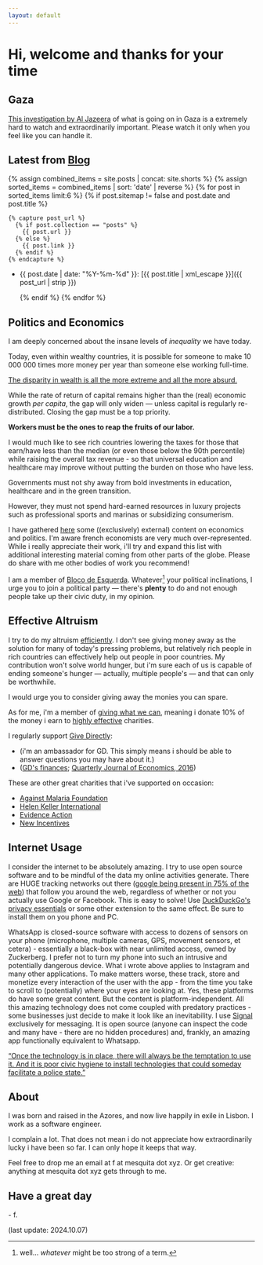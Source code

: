 ```yaml
---
layout: default
---
```

# Hi, welcome and thanks for your time

## Gaza
[This investigation by Al Jazeera](https://www.aljazeera.com/program/investigations/2024/10/7/war-crimes-in-gaza-i-al-jazeera-investigations) of what is going on in Gaza is a extremely hard to watch and extraordinarily important. Please watch it only when you feel like you can handle it.

## Latest from [Blog](/blog)

{% assign combined_items = site.posts | concat: site.shorts %}
{% assign sorted_items = combined_items | sort: 'date' | reverse %}
{% for post in sorted_items limit:6 %}
  {% if post.sitemap != false and post.date and post.title %}

    {% capture post_url %}
      {% if post.collection == "posts" %}
        {{ post.url }}
      {% else %}
        {{ post.link }}
      {% endif %}
    {% endcapture %}

* {{ post.date | date: "%Y-%m-%d" }}: [{{ post.title | xml_escape }}]({{ post_url | strip }})

  {% endif %}
{% endfor %}

## Politics and Economics

I am deeply concerned about the insane levels of _inequality_ we have today.

Today, even within wealthy countries, it is possible for someone to make 10 000 000 times more money per year than someone else working full-time.

[The disparity in wealth is all the more extreme and all the more absurd.](https://wid.world/)

While the rate of return of capital remains higher than the (real) economic growth _per capita_, the gap will only widen — unless capital is regularly re-distributed. Closing the gap must be a top priority.

__Workers must be the ones to reap the fruits of our labor.__

I would much like to see rich countries lowering the taxes for those that earn/have less than the median (or even those below the 90th percentile) while raising the overall tax revenue - so that universal education and healthcare may improve without putting the burden on those who have less.

Governments must not shy away from bold investments in education, healthcare and in the green transition.

However, they must not spend hard-earned resources in luxury projects such as professional sports and marinas or subsidizing consumerism.

I have gathered [here](https://mesquita.xyz/links) some ((exclusively) external) content on economics and politics. I'm aware french economists are very much over-represented. While i really appreciate their work, i'll try and expand this list with additional interesting material coming from other parts of the globe. Please do share with me other bodies of work you recommend!

I am a member of [Bloco de Esquerda](https://www.bloco.org/). Whatever[^1] your political inclinations, I urge you to join a political party — there's __plenty__ to do and not enough people take up their civic duty, in my opinion.

## Effective Altruism

I try to do my altruism [efficiently](https://duckduckgo.com/?q=peter+singer+effective+youtube&t=newext&atb=v330-3&iax=videos&ia=videos&iai=https%3A%2F%2Fwww.youtube.com%2Fwatch%3Fv%3DDiuv3XZQXyc). I don't see giving money away as the solution for many of today's pressing problems, but relatively rich people in rich countries can effectively help out people in poor countries. My contribution won't solve world hunger, but i'm sure each of us is capable of ending someone's hunger — actually, multiple people's — and that can only be worthwhile.

I would urge you to consider giving away the monies you can spare.

As for me, i'm a member of [giving what we can](https://www.givingwhatwecan.org/), meaning i donate 10% of the money i earn to [highly effective](https://www.thelifeyoucansave.org/giving-effectively/) charities.

I regularly support [Give Directly](https://www.givedirectly.org/):

  * (i'm an ambassador for GD. This simply means i should be able to answer questions you may have about it.)
  * ([GD's finances](https://www.givedirectly.org/financials/); [Quarterly Journal of Economics, 2016](https://haushofer.ne.su.se/publications/Haushofer_Shapiro_UCT_QJE_2016.pdf))

These are other great charities that i've supported on occasion:

* [Against Malaria Foundation](https://www.againstmalaria.com/)
* [Helen Keller International](https://www.hki.org/)
* [Evidence Action](https://www.evidenceaction.org/dewormtheworld/)
* [New Incentives](https://www.newincentives.org/)

## Internet Usage

I consider the internet to be absolutely amazing.
I try to use open source software and to be mindful of the data my online activities generate. There are HUGE tracking networks out there ([google being present in 75% of the web](https://spreadprivacy.com/biggest-tracker-networks/)) that follow you around the web, regardless of whether or not you actually use Google or Facebook. This is easy to solve! Use [DuckDuckGo's privacy essentials](https://duckduckgo.com/app) or some other extension to the same effect. Be sure to install them on you phone and PC.

WhatsApp is closed-source software with access to dozens of sensors on your phone (microphone, multiple cameras, GPS, movement sensors, et cetera) - essentially a black-box with near unlimited access, owned by Zuckerberg. I prefer not to turn my phone into such an intrusive and potentially dangerous device.
What i wrote above applies to Instagram and many other applications. To make matters worse, these track, store and monetize every interaction of the user with the app - from the time you take to scroll to (potentially) where your eyes are looking at.
Yes, these platforms do have some great content. But the content is platform-independent. All this amazing technology does not come coupled with predatory practices - some businesses just decide to make it look like an inevitability.
I use [Signal](https://signal.org/) exclusively for messaging. It is open source (anyone can inspect the code and many have - there are no hidden procedures) and, frankly, an amazing app functionally equivalent to Whatsapp.

[“Once the technology is in place, there will always be the temptation to use it. And it is poor civic hygiene to install technologies that could someday facilitate a police state.”](https://www.schneier.com/essays/archives/2013/07/mission_creep_when_e.html)

## About

I was born and raised in the Azores, and now live happily in exile in Lisbon. I work as a software engineer.

I complain a lot. That does not mean i do not appreciate how extraordinarily lucky i have been so far. I can only hope it keeps that way.

Feel free to drop me an email at f at mesquita dot xyz. Or get creative: anything at mesquita dot xyz gets through to me.


## Have a great day

\- f.

(last update: 2024.10.07)

[^1]: well... _whatever_ might be too strong of a term.
